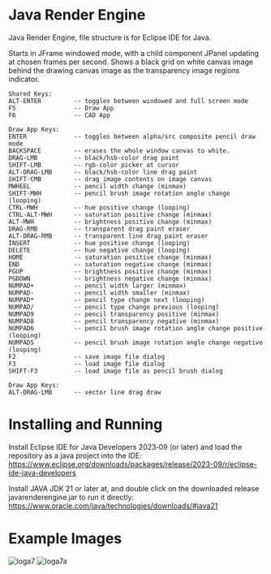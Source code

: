 # Java Render Engine
Java Render Engine, file structure is for Eclipse IDE for Java.

Starts in JFrame windowed mode, with a child component JPanel updating at chosen frames per second.
Shows a black grid on white canvas image behind the drawing canvas image as the transparency image regions indicator.

```
Shared Keys:
ALT-ENTER         -- toggles between windowed and full screen mode
F5                -- Draw App
F6                -- CAD App

Draw App Keys:
ENTER             -- toggles between alpha/src composite pencil draw mode
BACKSPACE         -- erases the whole window canvas to white.
DRAG-LMB          -- black/hsb-color drag paint
SHIFT-LMB         -- rgb-color picker at cursor
ALT-DRAG-LMB      -- black/hsb-color line drag paint
SHIFT-CMB         -- drag image contents on image canvas
MWHEEL            -- pencil width change (minmax)
SHIFT-MWH         -- pencil brush image rotation angle change (looping)
CTRL-MWH          -- hue positive change (looping)
CTRL-ALT-MWH      -- saturation positive change (minmax)
ALT-MWH           -- brightness positive change (minmax)
DRAG-RMB          -- transparent drag paint eraser
ALT-DRAG-RMB      -- transparent line drag paint eraser
INSERT            -- hue positive change (looping)
DELETE            -- hue negative change (looping)
HOME              -- saturation positive change (minmax)
END               -- saturation negative change (minmax)
PGUP              -- brightness positive change (minmax)
PGDOWN            -- brightness negative change (minmax)
NUMPAD+           -- pencil width larger (minmax)
NUMPAD-           -- pencil width smaller (minmax)
NUMPAD*           -- pencil type change next (looping)
NUMPAD/           -- pencil type change previous (looping)
NUMPAD9           -- pencil transparency positive (minmax)
NUMPAD8           -- pencil transparency negative (minmax)
NUMPAD6           -- pencil brush image rotation angle change positive (looping)
NUMPAD5           -- pencil brush image rotation angle change negative (looping)
F2                -- save image file dialog
F3                -- load image file dialog
SHIFT-F3          -- load image file as pencil brush dialog

Draw App Keys:
ALT-DRAG-LMB      -- vector line drag draw
```

# Installing and Running

Install Eclipse IDE for Java Developers 2023‑09 (or later) and load the repository as a java project into the IDE:
https://www.eclipse.org/downloads/packages/release/2023-09/r/eclipse-ide-java-developers

Install JAVA JDK 21 or later at, and double click on the downloaded release javarenderengine.jar to run it directly:
https://www.oracle.com/java/technologies/downloads/#java21

# Example Images

![loga7](https://github.com/goofyseeker311/javarenderengine/assets/19920254/986350a3-11a3-49ec-a325-fbac8eae7b25)
![loga7a](https://github.com/goofyseeker311/javarenderengine/assets/19920254/f75e6fbe-1dde-42ea-b4d4-dc12c2203ab4)
